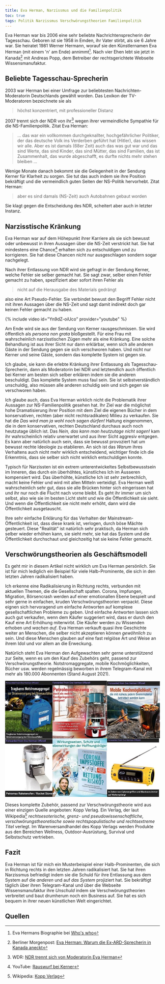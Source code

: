 ```yaml
---
title: Eva Herman, Narzissmus und die Familienpolitik
toc: true
tags: Politik Narzissmus Verschwörungstheorien Familienpolitik
---
```


Eva Herman war bis 2006 eine sehr beliebte Nachrichtensprecherin der Tagesschau. Geboren ist sie 1958 in Emden, ihr Vater stirbt, als sie 6 Jahre war. Sie heiratet 1981 Werner Hermann, worauf sie den Künstlernamen Eva Herman (mit einem 'n' am Ende) annimmt[^biographie]. Nach vier Ehen lebt sie jetzt in Kanada[^kanada] mit Andreas Popp, dem Betreiber der rechtsgerichtete Webseite Wissensmanufaktur.

## Beliebte Tagesschau-Sprecherin

2003 war Herman bei einer Umfrage zur beliebtesten Nachrichten-Moderatorin Deutschlands gewählt worden. Das Lexikon der TV-Moderatoren bezeichnete sie als

> höchst konzentriert, mit professioneller Distanz

2007 trennt sich der NDR von ihr[^ndr] wegen ihrer vermeindliche Sympathie für die NS-Familienpolitik. Zitat Eva Herman:

> ... das war ein vollkommen durchgeknallter, hochgefährlicher Politiker, der das deutsche Volk ins Verderben geführt hat (Hitler), das wissen wir alle. Aber es ist damals (68er Zeit) auch das was gut war und das sind Werte, das sind Kinder, das sind Mütter, das sind Familien, das ist Zusammenhalt, das wurde abgeschafft, es durfte nichts mehr stehen bleiben ...

Wenige Monate danach bekommt sie die Gelegenheit in der Sendung Kerner für Klarheit zu sorgen. Sie tut das auch indem sie ihre Position bekräftigt und die vermeindlich guten Seiten der NS-Politik hervorhebt. Zitat Herman:

> aber es sind damals (NS-Zeit) auch Autobahnen gebaut worden

Sie klagt gegen die Entscheidung des NDR, scheitert aber auch in letzter Instanz.

## Narzisstische Kränkung

Eva Herman war auf dem Höhepunkt ihrer Karriere als sie sich bewusst oder unbewusst in ihren Aussagen über die NS-Zeit verstrickt hat. Sie hat mindestens eine Chance[^kerner] erhalten sich zu entschuldigen und zu korrigieren. Sie hat diese Chancen nicht nur ausgeschlagen sondern sogar nachgelegt.

Nach ihrer Entlassung von NDR wird sie gefragt in der Sendung Kerner, welche Fehler sie selber gemacht hat. Sie sagt zwar, selber einen Fehler gemacht zu haben, spezifiziert aber sofort ihren Fehler als

> nicht auf die Herausgabe des Materials gedrängt

also eine Art Pseudo-Fehler. Sie verbindet bewust den Begriff Fehler nicht mit ihren Aussagen über die NS-Zeit und sagt damit indirekt doch gar keinen Fehler gemacht zu haben.

{% include video id="Yn9dZ-oiUco" provider="youtube" %}

Am Ende wird sie aus der Sendung von Kerner rausgeschmissen. Sie wird öffentlich als *persona non grata* bloßgestellt. Für eine Frau mit wahrscheinlich narzisstischen Zügen mehr als eine Kränkung. Eine solche Behandlung ist aus ihrer Sicht nur dann erklärbar, wenn sich alle anderen Gäste in der Sendung gegen sie sich verschworen haben. Und nicht nur Kerner und seine Gäste, sondern das komplette System ist gegen sie.

Ich glaube, sie kann die erlebte Kränkung ihrer Entlassung als Tagesschau-Sprecherin, dann als Moderatorin bei NDR und letztendlich auch öffentlich bei Kerner am besten sich selber erklären indem sie die anderen beschuldigt. Das komplette System muss faul sein. Sie ist selbstverständlich unschuldig, also müssen alle anderen schuldig sein und sich gegen sie verschworen haben.

Ich glaube auch, dass Eva Herman wirklich nicht die Problematik ihrer Aussagen zur NS-Familienpolitik gesehen hat. Ihr Ziel war die möglichst hohe Dramatisierung ihrer Position mit dem Ziel die eigenen Bücher in dem konservativen, rechten (aber nicht rechtsradikalen) Milieu zu verkaufen. Sie hat die *Das wird man ja wohl noch sagen dürfen!* Haltung eingenommen, die in dem konservativen, rechten Deutschland durchaus auch noch heutzutage üblich ist. Das *Nein, das kann man heutzutage nicht sagen!* kam ihr wahrscheinlich relativ unerwartet und aus ihrer Sicht aggresiv entgegen. Es kann aber natürlich auch sein, dass sie bewusst provoziert hat um bewusst rechte Ideologie zu etablieren. An sich ist das *Warum* ihres Verhaltens auch nicht mehr wirklich entscheidend, wichtiger finde ich die Erkenntnis, dass sie selber sich nicht wirklich entschuldigen konnte.

Typisch für Narzissten ist ein extrem unterentwickeltes Selbstbewusstsein im Inneren, das durch ein überhöhtes, künstliches Ich im Äusseren kompensiert wird. Das überhöhte, künstliche Ich ist sehr zerbrechlich, macht keine Fehler und wird mit allen Mitteln verteidigt. Eva Herman weiß wahrscheinlich sehr gut, dass sie alle Brücken hinter sich eingerissen hat und ihr nur noch die Flucht nach vorne bleibt. Es geht ihr immer um sich selbst, also wie sie im besten Licht steht und wie die Öffentlichkeit sie sieht. Und wenn die Öffentlichkeit sie nicht mehr erhöht, dann wird die Öffentlichkeit ausgetauscht.

Ihre sehr einfache Erklärung für das Verhalten der Mainstream-Öffentlichkeit ist, dass diese krank ist, verlogen, durch böse Mächte gesteuert. Diese "Realität" ist natürlich sehr praktisch, da Herman sich selber wieder erhöhen kann, sie sieht mehr, sie hat das System und die Öffentlichkeit durchschaut und gleichzeitig hat sie keine Fehler gemacht.

## Verschwörungstheorien als Geschäftsmodell

Es geht mir in diesem Artikel nicht wirklich um Eva Herman persönlich. Sie ist für mich lediglich ein Beispiel für viele Halb-Prominente, die sich in den letzten Jahren radikalisiert haben.

Ich erkenne eine Radikalisierung in Richtung rechts, verbunden mit aktuellen Themen, die die Gesellschaft spalten. Corona, Impfungen, Migration, Börsencrash werden auf einer emotionallen Ebene bespielt und sehr gerne in einfachen, kruden Verschwörungstheorien verpackt. Diese eignen sich hervoragend um einfache Antworten auf komplexe gesellschaftlichen Probleme zu geben. Und einfache Antworten lassen sich auch gut verkaufen, wenn dem Käufer suggeriert wird, dass er durch den Kauf eine Art Erhöhung miterwirbt. Die Käufer werden zu Wissenden erhoben und *wachen auf*. Eva Herman verkauft quasi ihre Geschichte weiter an Menschen, die selber nicht akzeptieren können *gewöhnlich* zu sein. Und diese Menschen glauben auf eine fast relgiöse Art und Weise an ihrem Idol und vor allem an die Erweckung.

Natürlich steht Eva Herman den Aufgewachten sehr gerne unterstützend zur Seite, wenn es um den Kauf des Zubehörs geht, passend zur Verschwörungstheorie. Notstromaggregate, mobile Kochmöglichkeiten, Bücher usw. werden regelmässig beworben in ihrem Telegram-Kanal mit mehr als 180.000 Abonnenten (Stand August 2021).

![Eva Herman Werbung](/assets/images/eva-herman-werbung.jpg "Werbung auf Eva Hermans Telegram Kanal")

Dieses komplette Zubehör, passend zur Verschwörungstheorie wird aus einer einzigen Quelle angeboten: Kopp Verlag. Ein Verlag, der laut Wikipedia[^kopp] *rechtsesoterische, grenz- und pseudowissenschaftliche, verschwörungstheoretische sowie rechtspopulistische und rechtsextreme Titel* verlegt. Im Warenversandhandel des Kopp Verlags werden Produkte aus den Bereichen Wellness, Outdoor-Ausrüstung, Survival und Selbstschutz vertrieben.

## Fazit

Eva Herman ist für mich ein Musterbeispiel einer Halb-Prominenten, die sich in Richtung rechts in den letzten Jahren radikalisiert hat. Sie hat ihren Narzissmus befriedigt indem sie die Schuld für ihre Entlassung aus dem System auf die *anderen* und auf *das System* projiziert hat. Sie bekräftigt täglich über ihren Telegram-Kanal und über die Webseite Wissensmanufaktur ihre *Unschuld* indem sie Verschwörungstheorien verbreitet und baut drumherum noch ein Business auf. Sie hat es sich bequem in ihrer neuen künstlichen Welt eingerichtet.

## Quellen

[^biographie]: Eva Hermans Biographie bei [Who's who](https://whoswho.de/bio/eva-herman.html)
[^kanada]: Berliner Morgenpost: [Eva Herman: Warum die Ex-ARD-Sprecherin in Kanada aneckt](https://www.morgenpost.de/vermischtes/stars-und-promis/article230150526/Eva-Herman-Kanada-Tagesschau-Probleme.html)
[^ndr]: WDR: [NDR trennt sich von Moderatorin Eva Herman](https://www1.wdr.de/stichtag/stichtag-ndr-trennung-moderatorin-eva-herman-100.html)
[^kerner]: YouTube: [Rauswurf bei Kerner](https://www.youtube.com/watch?v=Yn9dZ-oiUco)
[^kopp]: Wikipedia: [Kopp Verlag](https://de.wikipedia.org/wiki/Kopp_Verlag)
